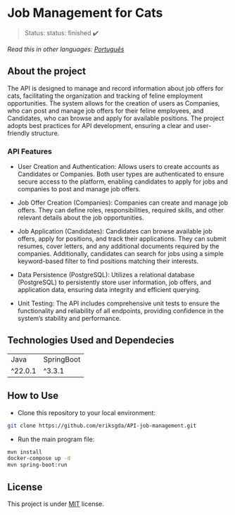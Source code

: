 <h1>Job Management for Cats</h1>

> Status: status: finished ✔️

_Read this in other languages:_
[_Português_](./translations/README-ptBR.md)

## About the project

The API is designed to manage and record information about job offers for cats, facilitating the organization and tracking of feline employment opportunities. The system allows for the creation of users as Companies, who can post and manage job offers for their feline employees, and Candidates, who can browse and apply for available positions. The project adopts best practices for API development, ensuring a clear and user-friendly structure.

### API Features

- User Creation and Authentication: Allows users to create accounts as Candidates or Companies. Both user types are authenticated to ensure secure access to the platform, enabling candidates to apply for jobs and companies to post and manage job offers.

- Job Offer Creation (Companies): Companies can create and manage job offers. They can define roles, responsibilities, required skills, and other relevant details about the job opportunities.

- Job Application (Candidates): Candidates can browse available job offers, apply for positions, and track their applications. They can submit resumes, cover letters, and any additional documents required by the companies. Additionally, candidates can search for jobs using a simple keyword-based filter to find positions matching their interests.

- Data Persistence (PostgreSQL): Utilizes a relational database (PostgreSQL) to persistently store user information, job offers, and application data, ensuring data integrity and efficient querying.

- Unit Testing: The API includes comprehensive unit tests to ensure the functionality and reliability of all endpoints, providing confidence in the system’s stability and performance.

## Technologies Used and Dependecies

<table>
  <tr>
    <td>Java</td>
    <td>SpringBoot</td>
  </tr>
  <tr>
    <td>^22.0.1</td>
    <td>^3.3.1</td>
  </tr>
</table>

## How to Use

- Clone this repository to your local environment:

```bash
git clone https://github.com/eriksgda/API-job-management.git
```

- Run the main program file:

```bash
mvn install
docker-compose up -d
mvn spring-boot:run
```

## License

This project is under [MIT](./LICENSE) license.
